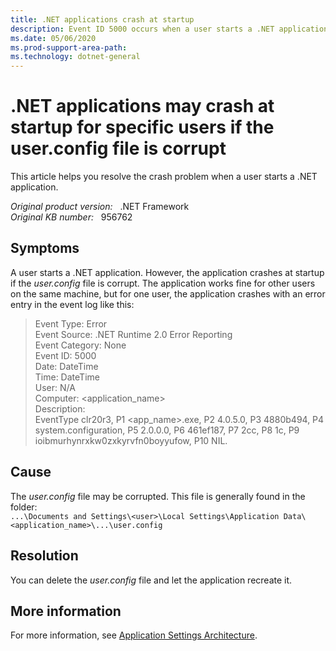 ```yaml
---
title: .NET applications crash at startup
description: Event ID 5000 occurs when a user starts a .NET application. This article provides a resolution for this problem
ms.date: 05/06/2020
ms.prod-support-area-path: 
ms.technology: dotnet-general
---
```

# .NET applications may crash at startup for specific users if the user.config file is corrupt

This article helps you resolve the crash problem when a user starts a .NET application.

_Original product version:_ &nbsp; .NET Framework  
_Original KB number:_ &nbsp; 956762

## Symptoms

A user starts a .NET application. However, the application crashes at startup if the *user.config* file is corrupt. The application works fine for other users on the same machine, but for one user, the application crashes with an error entry in the event log like this:

> Event Type: Error  
> Event Source: .NET Runtime 2.0 Error Reporting  
> Event Category: None  
> Event ID: 5000  
> Date: DateTime  
> Time: DateTime  
> User: N/A  
> Computer: <application_name>  
> Description:  
> EventType clr20r3, P1 <app_name>.exe, P2 4.0.5.0, P3 4880b494, P4 system.configuration, P5 2.0.0.0, P6 461ef187, P7 2cc, P8 1c, P9 ioibmurhynrxkw0zxkyrvfn0boyyufow, P10 NIL.

## Cause

The *user.config* file may be corrupted. This file is generally found in the folder:  
`...\Documents and Settings\<user>\Local Settings\Application Data\<application_name>\...\user.config`

## Resolution

You can delete the *user.config* file and let the application recreate it.

## More information

For more information, see [Application Settings Architecture](/dotnet/framework/winforms/advanced/application-settings-architecture).
